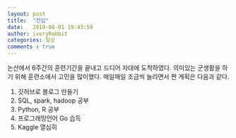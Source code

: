 ```yaml
---
layout: post
title:  "전입"
date:   2019-08-01 19:43:59
author: ivoryRabbit
categories: 일상
comments : true
---
```


논산에서 6주간의 훈련기간을 끝내고 드디어 자대에 도착하였다. 의미있는 군생활을 하기 위해 훈련소에서 고민을 많이했다. 매일매일 조금씩 늘리면서 짠 계획은 다음과 같다.

1. 깃허브로 블로그 만들기
2. SQL, spark, hadoop 공부
3. Python, R 공부
4. 프로그래밍언어 Go 습득
5. Kaggle 열심히 
